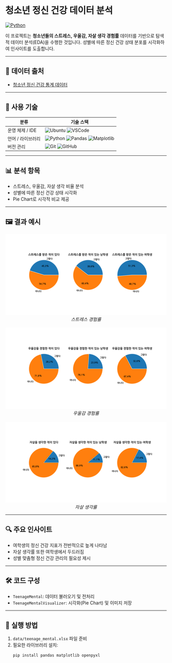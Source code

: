 # 청소년 정신 건강 데이터 분석

[![Python](https://img.shields.io/badge/Python-3.12.3-blue.svg)](https://www.python.org/)

이 프로젝트는 **청소년들의 스트레스, 우울감, 자살 생각 경험률** 데이터를 기반으로 탐색적 데이터 분석(EDA)을 수행한 것입니다. 성별에 따른 정신 건강 상태 분포를 시각화하여 인사이트를 도출합니다.

---

## 📁 데이터 출처

- [청소년 정신 건강 통계 데이터](https://data.seoul.go.kr/dataList/10956/S/2/datasetView.do)

---

## 🔧 사용 기술

| 분류 | 기술 스택 |
|------|-----------|
| 운영 체제 / IDE | ![Ubuntu](https://img.shields.io/badge/Ubuntu-E95420?style=flat-square&logo=Ubuntu&logoColor=white) ![VSCode](https://img.shields.io/badge/VSCode-007ACC?style=flat-square&logo=Visual-Studio-Code&logoColor=white) |
| 언어 / 라이브러리 | ![Python](https://img.shields.io/badge/Python-3776AB?style=flat-square&logo=Python&logoColor=white) ![Pandas](https://img.shields.io/badge/Pandas-150458?style=flat-square&logo=Pandas&logoColor=white) ![Matplotlib](https://img.shields.io/badge/Matplotlib-11557c?style=flat-square&logo=Matplotlib&logoColor=white) |
| 버전 관리 | ![Git](https://img.shields.io/badge/Git-F05032?style=flat-square&logo=Git&logoColor=white) ![GitHub](https://img.shields.io/badge/GitHub-181717?style=flat-square&logo=GitHub&logoColor=white) |

---

## 📊 분석 항목

- 스트레스, 우울감, 자살 생각 비율 분석
- 성별에 따른 정신 건강 상태 시각화
- Pie Chart로 시각적 비교 제공

---

## 🖼️ 결과 예시

<div align="center">
  <img src="images/stress.png" width="600"/><br/>
  <em>스트레스 경험률</em><br/><br/>
  <img src="images/depression.png" width="600"/><br/>
  <em>우울감 경험률</em><br/><br/>
  <img src="images/suicide.png" width="600"/><br/>
  <em>자살 생각률</em>
</div>

---

## 🔍 주요 인사이트

- 여학생의 정신 건강 지표가 전반적으로 높게 나타남
- 자살 생각률 또한 여학생에서 두드러짐
- 성별 맞춤형 정신 건강 관리의 필요성 제시

---

## 🛠️ 코드 구성

- `TeenageMental`: 데이터 불러오기 및 전처리
- `TeenageMentalVisualizer`: 시각화(Pie Chart) 및 이미지 저장

---

## 🚀 실행 방법

1. `data/teenage_mental.xlsx` 파일 준비
2. 필요한 라이브러리 설치:
   ```bash
   pip install pandas matplotlib openpyxl
